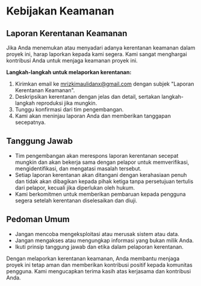 # Kebijakan Keamanan

## Laporan Kerentanan Keamanan

Jika Anda menemukan atau menyadari adanya kerentanan keamanan dalam proyek ini, harap laporkan kepada kami segera. Kami sangat menghargai kontribusi Anda untuk menjaga keamanan proyek ini.

**Langkah-langkah untuk melaporkan kerentanan:**

1. Kirimkan email ke [mrizkimaulidanx@gmail.com](mrizkimaulidanx@gmail.com) dengan subjek "Laporan Kerentanan Keamanan".
2. Deskripsikan kerentanan dengan jelas dan detail, sertakan langkah-langkah reproduksi jika mungkin.
3. Tunggu konfirmasi dari tim pengembangan.
4. Kami akan meninjau laporan Anda dan memberikan tanggapan secepatnya.

## Tanggung Jawab

- Tim pengembangan akan merespons laporan kerentanan secepat mungkin dan akan bekerja sama dengan pelapor untuk memverifikasi, mengidentifikasi, dan mengatasi masalah tersebut.
- Setiap laporan kerentanan akan ditangani dengan kerahasiaan penuh dan tidak akan dibagikan kepada pihak ketiga tanpa persetujuan tertulis dari pelapor, kecuali jika diperlukan oleh hukum.
- Kami berkomitmen untuk memberikan pembaruan kepada pengguna segera setelah kerentanan diselesaikan dan diuji.

## Pedoman Umum

- Jangan mencoba mengeksploitasi atau merusak sistem atau data.
- Jangan mengakses atau mengungkap informasi yang bukan milik Anda.
- Ikuti prinsip tanggung jawab dan etika dalam pelaporan kerentanan.

Dengan melaporkan kerentanan keamanan, Anda membantu menjaga proyek ini tetap aman dan memberikan kontribusi positif kepada komunitas pengguna. Kami mengucapkan terima kasih atas kerjasama dan kontribusi Anda.
